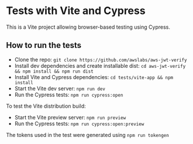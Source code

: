 # Tests with Vite and Cypress

This is a Vite project allowing browser-based testing using Cypress.

## How to run the tests

- Clone the repo: `git clone https://github.com/awslabs/aws-jwt-verify`
- Install dev dependencies and create installable dist: `cd aws-jwt-verify && npm install && npm run dist`
- Install Vite and Cypress dependencies: `cd tests/vite-app && npm install`
- Start the Vite dev server: `npm run dev`
- Run the Cypress tests: `npm run cypress:open`

To test the Vite distribution build:

- Start the Vite preview server: `npm run preview`
- Run the Cypress tests: `npm run cypress:open:preview`

The tokens used in the test were generated using `npm run tokengen`
